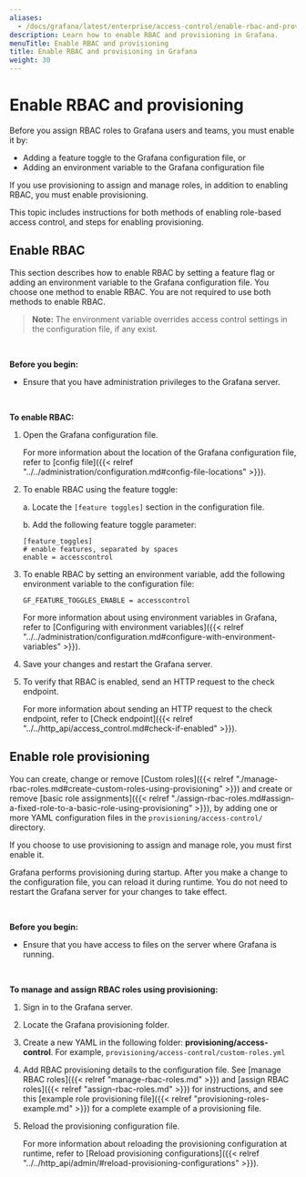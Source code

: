 ```yaml
---
aliases:
  - /docs/grafana/latest/enterprise/access-control/enable-rbac-and-provisioning/
description: Learn how to enable RBAC and provisioning in Grafana.
menuTitle: Enable RBAC and provisioning
title: Enable RBAC and provisioning in Grafana
weight: 30
---
```


# Enable RBAC and provisioning

Before you assign RBAC roles to Grafana users and teams, you must enable it by:

- Adding a feature toggle to the Grafana configuration file, or
- Adding an environment variable to the Grafana configuration file

If you use provisioning to assign and manage roles, in addition to enabling RBAC, you must enable provisioning.

This topic includes instructions for both methods of enabling role-based access control, and steps for enabling provisioning.

## Enable RBAC

This section describes how to enable RBAC by setting a feature flag or adding an environment variable to the Grafana configuration file. You choose one method to enable RBAC. You are not required to use both methods to enable RBAC.

> **Note:** The environment variable overrides access control settings in the configuration file, if any exist.

</br>

**Before you begin:**

- Ensure that you have administration privileges to the Grafana server.

</br>

**To enable RBAC:**

1. Open the Grafana configuration file.

   For more information about the location of the Grafana configuration file, refer to [config file]({{< relref "../../administration/configuration.md#config-file-locations" >}}).

1. To enable RBAC using the feature toggle:

   a. Locate the `[feature toggles]` section in the configuration file.

   b. Add the following feature toggle parameter:

   ```
   [feature_toggles]
   # enable features, separated by spaces
   enable = accesscontrol
   ```

1. To enable RBAC by setting an environment variable, add the following environment variable to the configuration file:

   `GF_FEATURE_TOGGLES_ENABLE = accesscontrol`

   For more information about using environment variables in Grafana, refer to [Configuring with environment variables]({{< relref "../../administration/configuration.md#configure-with-environment-variables" >}}).

1. Save your changes and restart the Grafana server.

1. To verify that RBAC is enabled, send an HTTP request to the check endpoint.

   For more information about sending an HTTP request to the check endpoint, refer to [Check endpoint]({{< relref "../../http_api/access_control.md#check-if-enabled" >}}).

## Enable role provisioning

You can create, change or remove [Custom roles]({{< relref "./manage-rbac-roles.md#create-custom-roles-using-provisioning" >}}) and create or remove [basic role assignments]({{< relref "./assign-rbac-roles.md#assign-a-fixed-role-to-a-basic-role-using-provisioning" >}}), by adding one or more YAML configuration files in the `provisioning/access-control/` directory.

If you choose to use provisioning to assign and manage role, you must first enable it.

Grafana performs provisioning during startup. After you make a change to the configuration file, you can reload it during runtime. You do not need to restart the Grafana server for your changes to take effect.

</br>

**Before you begin:**

- Ensure that you have access to files on the server where Grafana is running.

</br>

**To manage and assign RBAC roles using provisioning:**

1. Sign in to the Grafana server.

2. Locate the Grafana provisioning folder.

3. Create a new YAML in the following folder: **provisioning/access-control**. For example, `provisioning/access-control/custom-roles.yml`

4. Add RBAC provisioning details to the configuration file. See [manage RBAC roles]({{< relref "manage-rbac-roles.md" >}}) and [assign RBAC roles]({{< relref "assign-rbac-roles.md" >}}) for instructions, and see this [example role provisioning file]({{< relref "provisioning-roles-example.md" >}}) for a complete example of a provisioning file.

5. Reload the provisioning configuration file.

   For more information about reloading the provisioning configuration at runtime, refer to [Reload provisioning configurations]({{< relref "../../http_api/admin/#reload-provisioning-configurations" >}}).
